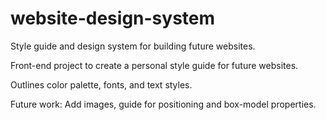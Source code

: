 # website-design-system
Style guide and design system for building future websites.

Front-end project to create a personal style guide for future websites.

Outlines color palette, fonts, and text styles.

Future work: Add images, guide for positioning and box-model properties.